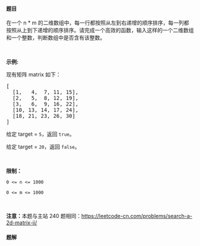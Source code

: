 #### 题目
<p>在一个 n * m 的二维数组中，每一行都按照从左到右递增的顺序排序，每一列都按照从上到下递增的顺序排序。请完成一个高效的函数，输入这样的一个二维数组和一个整数，判断数组中是否含有该整数。</p>

<p> </p>

<p><strong>示例:</strong></p>

<p>现有矩阵 matrix 如下：</p>

<pre>
[
  [1,   4,  7, 11, 15],
  [2,   5,  8, 12, 19],
  [3,   6,  9, 16, 22],
  [10, 13, 14, 17, 24],
  [18, 21, 23, 26, 30]
]
</pre>

<p>给定 target = <code>5</code>，返回 <code>true</code>。</p>

<p>给定 target = <code>20</code>，返回 <code>false</code>。</p>

<p> </p>

<p><strong>限制：</strong></p>

<p><code>0 <= n <= 1000</code></p>

<p><code>0 <= m <= 1000</code></p>

<p> </p>

<p><strong>注意：</strong>本题与主站 240 题相同：<a href="https://leetcode-cn.com/problems/search-a-2d-matrix-ii/">https://leetcode-cn.com/problems/search-a-2d-matrix-ii/</a></p>


 #### 题解